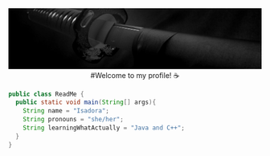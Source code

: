 <div align="center">
<img src="./assets/katana.png">
</div>

<div align="center">
#Welcome to my profile! ☕
</div>

```Java
public class ReadMe {
  public static void main(String[] args){
    String name = "Isadora";
    String pronouns = "she/her";
    String learningWhatActually = "Java and C++";
  }
}
```
